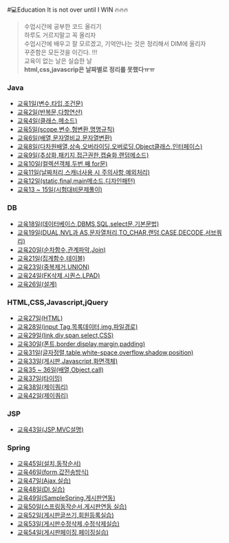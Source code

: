 #💻Education
It is not over until I WIN 🔥🔥🔥
>수업시간에 공부한 코드 올리기<br/>
>하루도 거르지말고 꼭 올리자 <br/>
수업시간에 배우고 잘 모르겠고, 기억안나는 것은 정리해서 DIM에 올리자<br/>
꾸준함은 모든것을 이긴다. !!!<br/>
교육이 없는 날은 실습한 날<br/>
**html,css,javascrip은 날짜별로 정리를 못했다ㅠㅠ** 

 ### Java
* [교육1일(변수,타입,조건문)](https://velog.io/@wogus216/%EA%B5%90%EC%9C%A1-1%EC%9D%BC%EC%B0%A8)
* [교육2일(반복문,다항연산)](https://velog.io/@wogus216/%EA%B5%90%EC%9C%A1-2%EC%9D%BC%EC%B0%A8)
* [교육4일(클래스,메소드)](https://velog.io/@wogus216/%EA%B5%90%EC%9C%A1-4%EC%9D%BC%EC%B0%A8)
* [교육5일(scope,변수,형변환,명명규칙)](https://velog.io/@wogus216/%EA%B5%90%EC%9C%A1-5%EC%9D%BC%EC%B0%A8)
* [교육6일(배열,문자열비교,문자열변환)](https://velog.io/@wogus216/%EA%B5%90%EC%9C%A1-6%EC%9D%BC%EC%B0%A8)
* [교육8일(다차원배열,상속,오버라이딩,오버로딩,Object클래스,인터페이스)](https://velog.io/@wogus216/%EA%B5%90%EC%9C%A1-8%EC%9D%BC%EC%B0%A8)
* [교육9일(추상화,패키지,접근권한,캡슐화,랜덤메소드)](https://velog.io/@wogus216/%EA%B5%90%EC%9C%A1-9%EC%9D%BC%EC%B0%A8)
* [교육10일(컬렉션객체,두번 째 for문)](https://velog.io/@wogus216/%EA%B5%90%EC%9C%A1-10%EC%9D%BC%EC%B0%A8)
* [교육11일(날짜처리,스캐너사용 시 주의사항,예외처리)](https://velog.io/@wogus216/%EA%B5%90%EC%9C%A1-11%EC%9D%BC%EC%B0%A8)
* [교육12일(static,final,main메소드,디자인패턴)](https://velog.io/@wogus216/%EA%B5%90%EC%9C%A112%EC%9D%BC%EC%B0%A8)
* [교육13 ~ 15일(시험대비문제풀이)](https://velog.io/@wogus216/%EA%B5%90%EC%9C%A1-11%EC%9D%BC15%EC%9D%BC)

### DB
* [교육18일(데이터베이스,DBMS,SQL,select문,기본문법)](https://velog.io/@wogus216/%EA%B5%90%EC%9C%A1-18%EC%9D%BC%EC%B0%A8)
* [교육19일(DUAL,NVL과 AS,문자열처리,TO_CHAR,랜덤,CASE,DECODE,서브쿼리)](https://velog.io/@wogus216/%EA%B5%90%EC%9C%A1-19%EC%9D%BC%EC%B0%A8)
* [교육20일(순차함수,관계파악,Join)](https://velog.io/@wogus216/%EA%B5%90%EC%9C%A1-20%EC%9D%BC%EC%B0%A8)
* [교육21일(집계함수,테이블)](https://velog.io/@wogus216/%EA%B5%90%EC%9C%A1-21%EC%9D%BC%EC%B0%A8)
* [교육23일(중복제거,UNION)](https://velog.io/@wogus216/%EA%B5%90%EC%9C%A1-23%EC%9D%BC%EC%B0%A8)
* [교육24일(FK삭제,시퀀스,LPAD)](https://velog.io/@wogus216/%EA%B5%90%EC%9C%A1-25%EC%9D%BC%EC%B0%A8)
* [교육26일(설계)](https://velog.io/@wogus216/%EA%B5%90%EC%9C%A1-26%EC%9D%BC%EC%B0%A8)



### HTML,CSS,Javascript,jQuery
* [교육27일(HTML)](https://velog.io/@wogus216/%EA%B5%90%EC%9C%A1-27%EC%9D%BC%EC%B0%A8)
* [교육28일(input Tag,목록데이터,img,파일경로)](https://velog.io/@wogus216/%EA%B5%90%EC%9C%A1-28%EC%9D%BC%EC%B0%A8)
* [교육29일(link,div,span,select,CSS)](https://velog.io/@wogus216/%EA%B5%90%EC%9C%A1-29%EC%9D%BC%EC%B0%A8)
* [교육30일(폰트,border,display,margin,padding)](https://velog.io/@wogus216/%EA%B5%90%EC%9C%A1-29%EC%9D%BC%EC%B0%A8-um1ld0r8)
* [교육31일(글자정렬,table,white-space,overflow,shadow,position)](https://velog.io/@wogus216/%EA%B5%90%EC%9C%A131%EC%9D%BC%EC%B0%A8)
* [교육33일(게시판,Javascript,화면객체)](https://velog.io/@wogus216/%EA%B5%90%EC%9C%A1-33%EC%9D%BC%EC%B0%A8)
* [교육35 ~ 36일(배열,Object,call)](https://velog.io/@wogus216/%EA%B5%90%EC%9C%A1-36%EC%9D%BC%EC%B0%A8)
* [교육37일(타이밍)](https://velog.io/@wogus216/%EA%B5%90%EC%9C%A1-37%EC%9D%BC%EC%B0%A8)
* [교육38일(제이쿼리)](https://velog.io/@wogus216/%EA%B5%90%EC%9C%A1-38%EC%9D%BC%EC%B0%A8)
* [교육42일(제이쿼리)](https://velog.io/@wogus216/%EA%B5%90%EC%9C%A1-42%EC%9D%BC%EC%B0%A8)

### JSP
* [교육43일(JSP,MVC설명)](https://velog.io/@wogus216/%EA%B5%90%EC%9C%A1-43%EC%9D%BC%EC%B0%A8)

### Spring
* [교육45일(설치,동작순서)](https://velog.io/@wogus216/%EA%B5%90%EC%9C%A1-45%EC%9D%BC%EC%B0%A8)
* [교육46일(form,값전송방식)](https://velog.io/@wogus216/%EA%B5%90%EC%9C%A1-46%EC%9D%BC%EC%B0%A8)
* [교육47일(Ajax,실습)](https://velog.io/@wogus216/%EA%B5%90%EC%9C%A147%EC%9D%BC%EC%B0%A8)
* [교육48일(DI,실습)](https://velog.io/@wogus216/%EA%B5%90%EC%9C%A1-48%EC%9D%BC%EC%B0%A8)
* [교육49일(SampleSpring,게시판연동)](https://velog.io/@wogus216/%EA%B5%90%EC%9C%A1-49%EC%9D%BC)
* [교육50일(스프링동작순서,게시판연동 실습)](https://velog.io/write?id=b95f73c9-39df-4740-aea1-83f4d71375ac)
* [교육52일(게시판글쓰기,회원등록실습)](https://velog.io/@wogus216/%EA%B5%90%EC%9C%A1-52%EC%9D%BC%EC%B0%A8)
* [교육53일(게시판수정삭제,수정삭제실습)](https://velog.io/@wogus216/%EA%B5%90%EC%9C%A1-53%EC%9D%BC%EC%B0%A8)
* [교육54일(게시판페이징,페이징실습)](https://velog.io/@wogus216/%EA%B5%90%EC%9C%A1-54%EC%9D%BC%EC%B0%A8)

